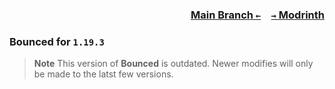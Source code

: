 ### <p align=right>[Main Branch `←`](https://github.com/Krlite/Bounced)&emsp;[`→` Modrinth](https://modrinth.com/mod/bounced)</p>

### Bounced for `1.19.3`

> **Note**
> This version of **Bounced** is outdated. Newer modifies will only be made to the latst few versions.
